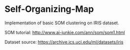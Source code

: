 # Self-Organizing-Map

Implementation of basic SOM clustering on IRIS dataset.

SOM tutorial: http://www.ai-junkie.com/ann/som/som1.html 

Dataset source: https://archive.ics.uci.edu/ml/datasets/iris
